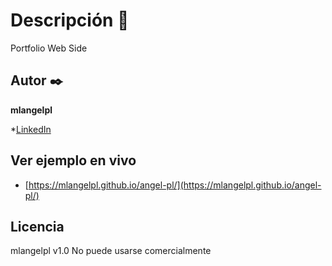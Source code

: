 # Descripción 🌱
Portfolio Web Side

## Autor ✒️
**mlangelpl**

*[LinkedIn](www.linkedin.com/in/angel-paredes-lonasco)

## Ver ejemplo en vivo
- [https://mlangelpl.github.io/angel-pl/](https://mlangelpl.github.io/angel-pl/)

## Licencia
mlangelpl v1.0
No puede usarse comercialmente
